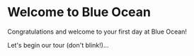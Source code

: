 # Welcome to Blue Ocean

Congratulations and welcome to your first day at Blue Ocean!

Let's begin our tour (don't blink!)...
